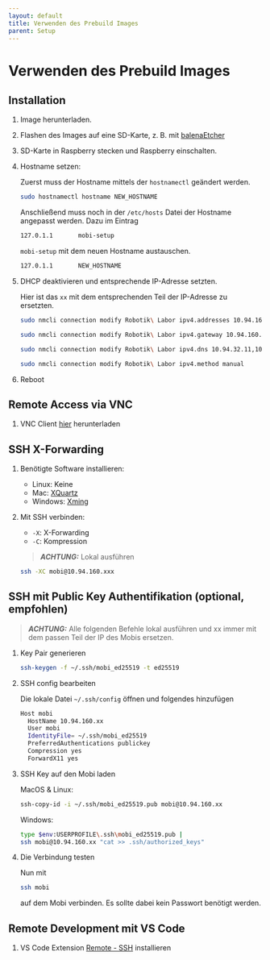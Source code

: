 ```yaml
---
layout: default
title: Verwenden des Prebuild Images
parent: Setup
---
```


# Verwenden des Prebuild Images

## Installation

1. Image herunterladen.
2. Flashen des Images auf eine SD-Karte, z. B. mit [balenaEtcher](https://www.balena.io/etcher)
3. SD-Karte in Raspberry stecken und Raspberry einschalten.
4. Hostname setzen:

   Zuerst muss der Hostname mittels der `hostnamectl` geändert werden.

   ```bash
   sudo hostnamectl hostname NEW_HOSTNAME
   ```

   Anschließend muss noch in der `/etc/hosts` Datei der Hostname angepasst werden.
   Dazu im Eintrag

   ```bash
   127.0.1.1       mobi-setup
   ```

   `mobi-setup` mit dem neuen Hostname austauschen.

   ```bash
   127.0.1.1       NEW_HOSTNAME
   ```

5. DHCP deaktivieren und entsprechende IP-Adresse setzten.

   Hier ist das `xx` mit dem entsprechenden Teil der IP-Adresse zu ersetzten.

   ```bash
   sudo nmcli connection modify Robotik\ Labor ipv4.addresses 10.94.160.xx/24
   ```

    ```bash
   sudo nmcli connection modify Robotik\ Labor ipv4.gateway 10.94.160.1
   ```

   ```bash
   sudo nmcli connection modify Robotik\ Labor ipv4.dns 10.94.32.11,10.30.0.11,10.30.0.12
   ```

   ```bash
   sudo nmcli connection modify Robotik\ Labor ipv4.method manual
   ```

6. Reboot

## Remote Access via VNC

1. VNC Client [hier](https://www.realvnc.com/en/connect/download/viewer/) herunterladen

## SSH X-Forwarding

1. Benötigte Software installieren:

   - Linux: Keine
   - Mac: [XQuartz](https://www.xquartz.org)
   - Windows: [Xming](https://www.straightrunning.com/XmingNotes/)

2. Mit SSH verbinden:

   - `-X`: X-Forwarding
   - `-C`: Kompression

   > **_ACHTUNG:_** Lokal ausführen

   ```bash
   ssh -XC mobi@10.94.160.xxx
   ```

## SSH mit Public Key Authentifikation (optional, empfohlen)

> **_ACHTUNG:_** Alle folgenden Befehle lokal ausführen und xx immer mit dem passen Teil der IP des Mobis ersetzen.

1. Key Pair generieren

   ```bash
   ssh-keygen -f ~/.ssh/mobi_ed25519 -t ed25519
   ```

2. SSH config bearbeiten

   Die lokale Datei ``~/.ssh/config`` öffnen und folgendes hinzufügen

   ```bash
   Host mobi
     HostName 10.94.160.xx
     User mobi
     IdentityFile= ~/.ssh/mobi_ed25519
     PreferredAuthentications publickey
     Compression yes
     ForwardX11 yes
   ```

3. SSH Key auf den Mobi laden
  
      MacOS & Linux:

      ```bash
      ssh-copy-id -i ~/.ssh/mobi_ed25519.pub mobi@10.94.160.xx
      ```

      Windows:

      ```bash
      type $env:USERPROFILE\.ssh\mobi_ed25519.pub | 
      ssh mobi@10.94.160.xx "cat >> .ssh/authorized_keys"
      ```
  
4. Die Verbindung testen

   Nun mit

   ```bash
   ssh mobi
   ```

   auf dem Mobi verbinden. Es sollte dabei kein Passwort benötigt werden.

## Remote Development mit VS Code

1. VS Code Extension [Remote - SSH](https://marketplace.visualstudio.com/items?itemName=ms-vscode-remote.remote-ssh) installieren